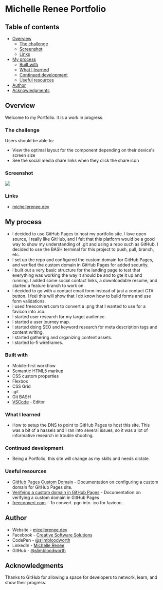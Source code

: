 # Michelle Renee Portfolio

## Table of contents

- [Overview](#overview)
  - [The challenge](#the-challenge)
  - [Screenshot](#screenshot)
  - [Links](#links)
- [My process](#my-process)
  - [Built with](#built-with)
  - [What I learned](#what-i-learned)
  - [Continued development](#continued-development)
  - [Useful resources](#useful-resources)
- [Author](#author)
- [Acknowledgments](#acknowledgments)

## Overview

Welcome to my Portfolio.
It is a work in progress.

### The challenge

Users should be able to:

- View the optimal layout for the component depending on their device's screen size
- See the social media share links when they click the share icon

### Screenshot

![](./screenshot.jpg)

### Links

- [michellerenee.dev](https://michellerenee.dev)

## My process

- I decided to use GitHub Pages to host my portfolio site. I love open source, I really like GitHub, and I felt that this platform would be a good way to show my understanding of .git and using a repo such as GitHub. I decided to use the BASH terminal for this project to push, pull, branch, etc.
- I set up the repo and configured the custom domain for GitHub Pages, and verified the custom domain in GitHub Pages for added security.
- I built out a very basic structure for the landing page to test that everything was working the way it should be and to gte it up and running. I added some social contact links, a downloadable resume, and started a feature branch to work on.
- I decided to go with a contact email form instead of just a contact CTA button. I feel this will show that I do know how to build forms and use form validations.
- I used freeconvert.com to convert a .png that I wanted to use for a favicon into .ico.
- I started user research for my target audience.
- I started a user journey map.
- I started doing SEO and keyword research for meta description tags and content writing.
- I started gathering and organizing content assets.
- I started lo-fi wireframes.

### Built with

- Mobile-first workflow
- Semantic HTML5 markup
- CSS custom properties
- Flexbox
- CSS Grid
- .git
- Git BASH
- [VSCode](https://code.visualstudio.com/) - Editor

### What I learned

- How to setup the DNS to point to GitHub Pages to host this site. This was a bit of a hassels and I ran into several issues, so it was a lot of informative research in trouble shooting.

### Continued development

- Being a Portfolio, this site will change as my skills and needs dictate.

### Useful resources

- [GitHub Pages Custom Domain](https://docs.github.com/en/pages/configuring-a-custom-domain-for-your-github-pages-site) - Documentation on configuring a custom domain for GitHub Pages site.
- [Verifying a custom domain in GitHub Pages](https://docs.github.com/en/pages/configuring-a-custom-domain-for-your-github-pages-site/verifying-your-custom-domain-for-github-pages) - Documentation on verifying a custom domain in GitHub Pages
- [freeconvert.com](https://www.freeconvert.com/png-to-ico) - To convert .pgn into .ico for favicon.

## Author

- Website - [micellerenee.dev](https://michellerenee.dev)
- Facebook - [Creative Software Solutions](https://www.facebook.com/profile.php?id=100073842390690)
- CodePen - [@slimbloodworth](https://codepen.io/slimbloodworth)
- LinkedIn - [Michelle Renee](https://www.linkedin.com/in/michelle-renee-99b455187/)
- GitHub - [@slimbloodworth](https://github.com/SlimBloodworth)

## Acknowledgments

Thanks to GitHub for allowing a space for developers to network, learn, and show their progress.
